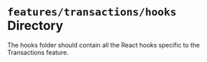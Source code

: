 # `features/transactions/hooks` Directory

The hooks folder should contain all the React hooks specific to the Transactions feature.
